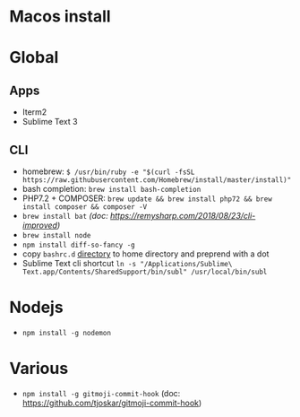 # Macos install

# Global

## Apps
- Iterm2
- Sublime Text 3

## CLI
- homebrew: `$ /usr/bin/ruby -e "$(curl -fsSL https://raw.githubusercontent.com/Homebrew/install/master/install)"
`
- bash completion: `brew install bash-completion`
- PHP7.2 + COMPOSER: `brew update && brew install php72 && brew install composer && composer -V`
- `brew install bat` _(doc: https://remysharp.com/2018/08/23/cli-improved)_
- `brew install node`
- `npm install diff-so-fancy -g`
- copy `bashrc.d` [directory](https://github.com/romainnorberg/memo/tree/master/macos/bashrc.d) to home directory and preprend with a dot
- Sublime Text cli shortcut `ln -s "/Applications/Sublime\ Text.app/Contents/SharedSupport/bin/subl" /usr/local/bin/subl`

# Nodejs
- `npm install -g nodemon`

# Various
- `npm install -g gitmoji-commit-hook` (doc: https://github.com/tjoskar/gitmoji-commit-hook)

